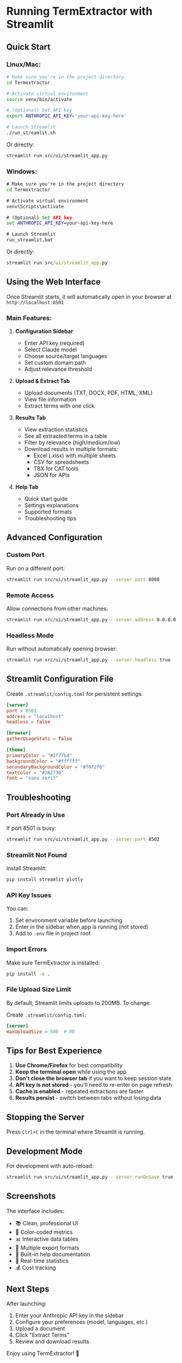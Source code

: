 # Running TermExtractor with Streamlit

## Quick Start

### Linux/Mac:

```bash
# Make sure you're in the project directory
cd Termextractor

# Activate virtual environment
source venv/bin/activate

# (Optional) Set API key
export ANTHROPIC_API_KEY='your-api-key-here'

# Launch Streamlit
./run_streamlit.sh
```

Or directly:
```bash
streamlit run src/ui/streamlit_app.py
```

### Windows:

```cmd
# Make sure you're in the project directory
cd Termextractor

# Activate virtual environment
venv\Scripts\activate

# (Optional) Set API key
set ANTHROPIC_API_KEY=your-api-key-here

# Launch Streamlit
run_streamlit.bat
```

Or directly:
```cmd
streamlit run src/ui/streamlit_app.py
```

## Using the Web Interface

Once Streamlit starts, it will automatically open in your browser at `http://localhost:8501`

### Main Features:

1. **Configuration Sidebar**
   - Enter API key (required)
   - Select Claude model
   - Choose source/target languages
   - Set custom domain path
   - Adjust relevance threshold

2. **Upload & Extract Tab**
   - Upload documents (TXT, DOCX, PDF, HTML, XML)
   - View file information
   - Extract terms with one click

3. **Results Tab**
   - View extraction statistics
   - See all extracted terms in a table
   - Filter by relevance (high/medium/low)
   - Download results in multiple formats:
     - Excel (.xlsx) with multiple sheets
     - CSV for spreadsheets
     - TBX for CAT tools
     - JSON for APIs

4. **Help Tab**
   - Quick start guide
   - Settings explanations
   - Supported formats
   - Troubleshooting tips

## Advanced Configuration

### Custom Port

Run on a different port:
```bash
streamlit run src/ui/streamlit_app.py --server.port 8080
```

### Remote Access

Allow connections from other machines:
```bash
streamlit run src/ui/streamlit_app.py --server.address 0.0.0.0
```

### Headless Mode

Run without automatically opening browser:
```bash
streamlit run src/ui/streamlit_app.py --server.headless true
```

## Streamlit Configuration File

Create `.streamlit/config.toml` for persistent settings:

```toml
[server]
port = 8501
address = "localhost"
headless = false

[browser]
gatherUsageStats = false

[theme]
primaryColor = "#1f77b4"
backgroundColor = "#ffffff"
secondaryBackgroundColor = "#f0f2f6"
textColor = "#262730"
font = "sans serif"
```

## Troubleshooting

### Port Already in Use

If port 8501 is busy:
```bash
streamlit run src/ui/streamlit_app.py --server.port 8502
```

### Streamlit Not Found

Install Streamlit:
```bash
pip install streamlit plotly
```

### API Key Issues

You can:
1. Set environment variable before launching
2. Enter in the sidebar when app is running (not stored)
3. Add to `.env` file in project root

### Import Errors

Make sure TermExtractor is installed:
```bash
pip install -e .
```

### File Upload Size Limit

By default, Streamlit limits uploads to 200MB. To change:

Create `.streamlit/config.toml`:
```toml
[server]
maxUploadSize = 500  # MB
```

## Tips for Best Experience

1. **Use Chrome/Firefox** for best compatibility
2. **Keep the terminal open** while using the app
3. **Don't close the browser tab** if you want to keep session state
4. **API key is not stored** - you'll need to re-enter on page refresh
5. **Cache is enabled** - repeated extractions are faster
6. **Results persist** - switch between tabs without losing data

## Stopping the Server

Press `Ctrl+C` in the terminal where Streamlit is running.

## Development Mode

For development with auto-reload:
```bash
streamlit run src/ui/streamlit_app.py --server.runOnSave true
```

## Screenshots

The interface includes:
- 📚 Clean, professional UI
- 🎨 Color-coded metrics
- 📊 Interactive data tables
- 💾 Multiple export formats
- 📖 Built-in help documentation
- 🎯 Real-time statistics
- 💰 Cost tracking

## Next Steps

After launching:
1. Enter your Anthropic API key in the sidebar
2. Configure your preferences (model, languages, etc.)
3. Upload a document
4. Click "Extract Terms"
5. Review and download results

Enjoy using TermExtractor! 🚀
